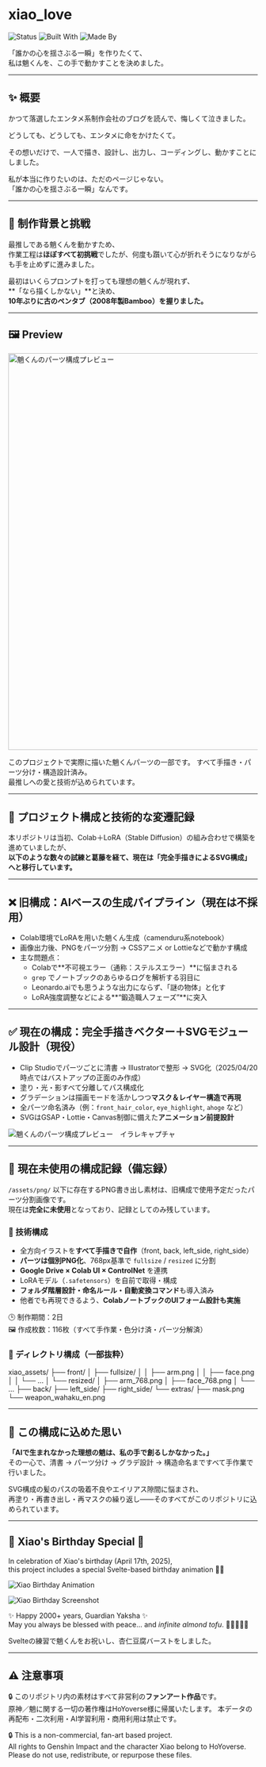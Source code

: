 # xiao_love

![Status](https://img.shields.io/badge/status-love-green)
![Built With](https://img.shields.io/badge/built%20with-heartstack-blueviolet)
![Made By](https://img.shields.io/badge/made%20by-a--suzuki8888-pink)


「誰かの心を揺さぶる一瞬」を作りたくて、  
私は魈くんを、この手で動かすことを決めました。

---

## ✨ 概要

かつて落選したエンタメ系制作会社のブログを読んで、悔しくて泣きました。

どうしても、どうしても、エンタメに命をかけたくて。

その想いだけで、一人で描き、設計し、出力し、コーディングし、動かすことにしました。

私が本当に作りたいのは、ただのページじゃない。  
「誰かの心を揺さぶる一瞬」なんです。

---

## 🧧 制作背景と挑戦

最推しである魈くんを動かすため、  
作業工程は**ほぼすべて初挑戦**でしたが、何度も躓いて心が折れそうになりながらも手を止めずに進みました。

最初はいくらプロンプトを打っても理想の魈くんが現れず、  
**「なら描くしかない」**と決め、  
**10年ぶりに古のペンタブ（2008年製Bamboo）を握りました。**

---

## 🖼️ Preview

<img src="./screenshot.png" width="800" alt="魈くんのパーツ構成プレビュー" />

このプロジェクトで実際に描いた魈くんパーツの一部です。
すべて手描き・パーツ分け・構造設計済み。  
最推しへの愛と技術が込められています。

---

## 🧪 プロジェクト構成と技術的な変遷記録

本リポジトリは当初、Colab＋LoRA（Stable Diffusion）の組み合わせで構築を進めていましたが、  
**以下のような数々の試練と葛藤を経て、現在は「完全手描きによるSVG構成」へと移行しています。**

---

## ❌ 旧構成：AIベースの生成パイプライン（現在は不採用）

- Colab環境でLoRAを用いた魈くん生成（camenduru系notebook）
- 画像出力後、PNGをパーツ分割 → CSSアニメ or Lottieなどで動かす構成
- 主な問題点：
  - Colabで**不可視エラー（通称：ステルスエラー）**に悩まされる
  - `grep` でノートブックのあらゆるログを解析する羽目に
  - Leonardo.aiでも思うような出力にならず、「謎の物体」と化す
  - LoRA強度調整などによる**“鍛造職人フェーズ”**に突入

---

## ✅ 現在の構成：完全手描きベクター＋SVGモジュール設計（現役）

- Clip Studioでパーツごとに清書 → Illustratorで整形 → SVG化（2025/04/20時点ではバストアップの正面のみ作成）
- 塗り・光・影すべて分離してパス構成化
- グラデーションは描画モードを活かしつつ**マスク＆レイヤー構造で再現**
- 全パーツ命名済み（例：`front_hair_color`, `eye_highlight`, `ahoge` など）
- SVGはGSAP・Lottie・Canvas制御に備えた**アニメーション前提設計**

![魈くんのパーツ構成プレビュー　イラレキャプチャ](./screenshot_250420.png)

---

## 📝 現在未使用の構成記録（備忘録）

`/assets/png/` 以下に存在するPNG書き出し素材は、旧構成で使用予定だったパーツ分割画像です。  
現在は**完全に未使用**となっており、記録としてのみ残しています。

### 🔧 技術構成

- 全方向イラストを**すべて手描きで自作**（front, back, left_side, right_side）
- **パーツは個別PNG化**、768px基準で `fullsize` / `resized` に分割
- **Google Drive × Colab UI × ControlNet** を連携
- LoRAモデル（`.safetensors`）を自前で取得・構成
- **フォルダ階層設計・命名ルール・自動変換コマンド**も導入済み
- 他者でも再現できるよう、**ColabノートブックのUIフォーム設計も実施**

🕒 制作期間：2日  
🖼️ 作成枚数：116枚（すべて手作業・色分け済・パーツ分解済）

### 📁 ディレクトリ構成（一部抜粋）

xiao_assets/ ├── front/ │ ├── fullsize/ │ │ ├── arm.png │ │ ├── face.png │ │ └── ... │ └── resized/ │ ├── arm_768.png │ ├── face_768.png │ └── ... ├── back/ ├── left_side/ ├── right_side/ └── extras/ ├── mask.png └── weapon_wahaku_en.png

---

## 🎨 この構成に込めた思い

**「AIで生まれなかった理想の魈は、私の手で創るしかなかった。」**  
その一心で、清書 → パーツ分け → グラデ設計 → 構造命名まですべて手作業で行いました。

SVG構成の髪のパスの吸着不良やエイリアス隙間に悩まされ、  
再塗り・再書き出し・再マスクの繰り返し――そのすべてがこのリポジトリに込められています。


---

## 🎉 Xiao's Birthday Special 🎂

In celebration of Xiao's birthday (April 17th, 2025),  
this project includes a special Svelte-based birthday animation 🎈✨

![Xiao Birthday Animation](./svelte_animation_demo.gif)

![Xiao Birthday Screenshot](./xiao_birthday_event_2025_screenshot.png)

✨ Happy 2000+ years, Guardian Yaksha ✨  
May you always be blessed with peace... and *infinite almond tofu*. 🍮🍮🍮🍮🍮

Svelteの練習で魈くんをお祝いし、杏仁豆腐バーストをしました。

---

## ⚠️ 注意事項

🔒 このリポジトリ内の素材はすべて非営利の**ファンアート作品**です。  
原神／魈に関する一切の著作権はHoYoverse様に帰属いたします。
本データの再配布・二次利用・AI学習利用・商用利用は禁止です。

🔒 This is a non-commercial, fan-art based project.  
All rights to Genshin Impact and the character Xiao belong to HoYoverse.  
Please do not use, redistribute, or repurpose these files.
